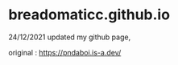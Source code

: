 # breadomaticc.github.io

24/12/2021 updated my github page,


original : https://pndaboi.is-a.dev/
